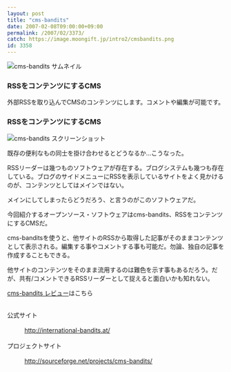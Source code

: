 ```yaml
---
layout: post
title: "cms-bandits"
date: 2007-02-08T09:00:00+09:00
permalink: /2007/02/3373/
catch: https://image.moongift.jp/intro2/cmsbandits.png
id: 3358
---
```

 ![cms-bandits サムネイル](https://image.moongift.jp/intro2/cmsbandits.t.png "cms-bandits サムネイル")
  

### RSSをコンテンツにするCMS
  
外部RSSを取り込んでCMSのコンテンツにします。コメントや編集が可能です。  
<!--more-->  

### RSSをコンテンツにするCMS
  

![cms-bandits スクリーンショット](https://image.moongift.jp/intro2/cmsbandits.png "cms-bandits スクリーンショット")

  

既存の便利なもの同士を掛け合わせるとどうなるか…こうなった。

  

RSSリーダーは幾つものソフトウェアが存在する。ブログシステムも幾つも存在している。ブログのサイドメニューにRSSを表示しているサイトをよく見かけるのが、コンテンツとしてはメインではない。

  

メインにしてしまったらどうだろう、と言うのがこのソフトウェアだ。

  

今回紹介するオープンソース・ソフトウェアはcms-bandits、RSSをコンテンツにするCMSだ。

  

cms-banditsを使うと、他サイトのRSSから取得した記事がそのままコンテンツとして表示される。編集する事やコメントする事も可能だ。勿論、独自の記事を作成することもできる。

  

他サイトのコンテンツをそのまま流用するのは難色を示す事もあるだろう。だが、共有/コメントできるRSSリーダーとして捉えると面白いかも知れない。

  

[cms-bandits レビュー](http://oss.moongift.jp/review/i-3378.html)はこちら

  
<dl>
<br><dt>公式サイト</dt>
<br><dd><a href="http://international-bandits.at/" target="_blank">http://international-bandits.at/</a></dd>
<br><dt>プロジェクトサイト</dt>
<br><dd><a href="http://sourceforge.net/projects/cms-bandits/" target="_blank">http://sourceforge.net/projects/cms-bandits/</a></dd>
<br>
</dl>